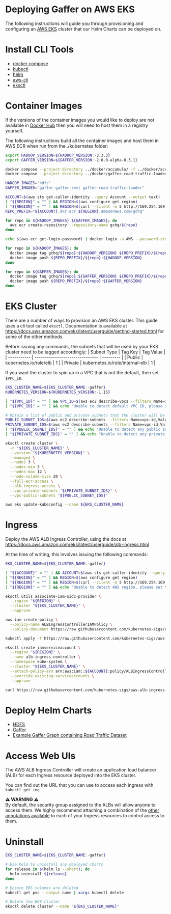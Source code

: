 Deploying Gaffer on AWS EKS
===========================
The following instructions will guide you through provisioning and configuring an [AWS EKS](https://aws.amazon.com/eks/) cluster that our Helm Charts can be deployed on.

# Install CLI Tools
* [docker compose](https://github.com/docker/compose/releases/latest)
* [kubectl](https://kubernetes.io/docs/tasks/tools/install-kubectl/)
* [helm](https://github.com/helm/helm/releases)
* [aws-cli](https://docs.aws.amazon.com/cli/latest/userguide/install-cliv2.html)
* [eksctl](https://github.com/weaveworks/eksctl/releases/latest)


# Container Images
If the versions of the container images you would like to deploy are not available in [Docker Hub](https://hub.docker.com/u/gchq) then you will need to host them in a registry yourself.

The following instructions build all the container images and host them in AWS ECR when run from the ./kubernetes folder:


```bash
export HADOOP_VERSION=${HADOOP_VERSION:-3.3.3}
export GAFFER_VERSION=${GAFFER_VERSION:-2.0.0-alpha-0.3.1}

docker compose --project-directory ../docker/accumulo/ -f ../docker/accumulo/docker-compose.yaml build
docker compose --project-directory ../docker/gaffer-road-traffic-loader/ -f ../docker/gaffer-road-traffic-loader/docker-compose.yaml build

HADOOP_IMAGES="hdfs"
GAFFER_IMAGES="gaffer gaffer-rest gaffer-road-traffic-loader"

ACCOUNT=$(aws sts get-caller-identity --query Account --output text)
[ "${REGION}" = "" ] && REGION=$(aws configure get region)
[ "${REGION}" = "" ] && REGION=$(curl --silent -m 5 http://169.254.169.254/latest/dynamic/instance-identity/document | grep region | cut -d'"' -f 4)
REPO_PREFIX="${ACCOUNT}.dkr.ecr.${REGION}.amazonaws.com/gchq"

for repo in ${HADOOP_IMAGES} ${GAFFER_IMAGES}; do
  aws ecr create-repository --repository-name gchq/${repo}
done

echo $(aws ecr get-login-password) | docker login -u AWS --password-stdin https://${ACCOUNT}.dkr.ecr.${REGION}.amazonaws.com

for repo in ${HADOOP_IMAGES}; do
  docker image tag gchq/${repo}:${HADOOP_VERSION} ${REPO_PREFIX}/${repo}:${HADOOP_VERSION}
  docker image push ${REPO_PREFIX}/${repo}:${HADOOP_VERSION}
done

for repo in ${GAFFER_IMAGES}; do
  docker image tag gchq/${repo}:${GAFFER_VERSION} ${REPO_PREFIX}/${repo}:${GAFFER_VERSION}
  docker image push ${REPO_PREFIX}/${repo}:${GAFFER_VERSION}
done
```

# EKS Cluster
There are a number of ways to provision an AWS EKS cluster. This guide uses a cli tool called `eksctl`. Documentation is available at https://docs.aws.amazon.com/eks/latest/userguide/getting-started.html for some of the other methods.

Before issuing any commands, the subnets that will be used by your EKS cluster need to be tagged accordingly:
| Subnet Type | Tag Key                         | Tag Value |
| ----------- | ------------------------------- | --------- |
| Public      | kubernetes.io/role/elb          | 1         |
| Private     | kubernetes.io/role/internal-elb | 1         |

If you want the cluster to spin up in a VPC that is not the default, then set `$VPC_ID`.

```bash
EKS_CLUSTER_NAME=${EKS_CLUSTER_NAME:-gaffer}
KUBERNETES_VERSION=${KUBERNETES_VERSION:-1.15}

[ "${VPC_ID}" = "" ] && VPC_ID=$(aws ec2 describe-vpcs --filters Name=isDefault,Values=true --query Vpcs[0].VpcId --output text)
[ "${VPC_ID}" = "" ] && echo "Unable to detect default VPC ID, please set \$VPC_ID" && exit 1

# Obtain a list of public and private subnets that the cluster will be deployed into by querying for the required 'elb' tags
PUBLIC_SUBNET_IDS=$(aws ec2 describe-subnets --filters Name=vpc-id,Values=${VPC_ID} Name=tag-key,Values=kubernetes.io/role/elb --query Subnets[].SubnetId --output text | tr -s '[:blank:]' ',')
PRIVATE_SUBNET_IDS=$(aws ec2 describe-subnets --filters Name=vpc-id,Values=${VPC_ID} Name=tag-key,Values=kubernetes.io/role/internal-elb --query Subnets[].SubnetId --output text | tr -s '[:blank:]' ',')
[ "${PUBLIC_SUBNET_IDS}" = "" ] && echo "Unable to detect any public subnets. Make sure they are tagged: kubernetes.io/role/elb=1" && exit 1
[ "${PRIVATE_SUBNET_IDS}" = "" ] && echo "Unable to detect any private subnets. Make sure they are tagged: kubernetes.io/role/internal-elb=1" && exit 1

eksctl create cluster \
  -n "${EKS_CLUSTER_NAME}" \
  --version "${KUBERNETES_VERSION}" \
  --managed \
  --nodes 3 \
  --nodes-min 3 \
  --nodes-max 12 \
  --node-volume-size 20 \
  --full-ecr-access \
  --alb-ingress-access \
  --vpc-private-subnets "${PRIVATE_SUBNET_IDS}" \
  --vpc-public-subnets "${PUBLIC_SUBNET_IDS}"

aws eks update-kubeconfig --name ${EKS_CLUSTER_NAME}
```

# Ingress
Deploy the AWS ALB Ingress Controller, using the docs at https://docs.aws.amazon.com/eks/latest/userguide/alb-ingress.html

At the time of writing, this involves issuing the following commands:

```bash
EKS_CLUSTER_NAME=${EKS_CLUSTER_NAME:-gaffer}

[ "${ACCOUNT}" = "" ] && ACCOUNT=$(aws sts get-caller-identity --query Account --output text)
[ "${REGION}" = "" ] && REGION=$(aws configure get region)
[ "${REGION}" = "" ] && REGION=$(curl --silent -m 5 http://169.254.169.254/latest/dynamic/instance-identity/document | grep region | cut -d'"' -f 4)
[ "${REGION}" = "" ] && echo "Unable to detect AWS region, please set \$REGION" && exit 1

eksctl utils associate-iam-oidc-provider \
  --region "${REGION}" \
  --cluster "${EKS_CLUSTER_NAME}" \
  --approve

aws iam create-policy \
  --policy-name ALBIngressControllerIAMPolicy \
  --policy-document https://raw.githubusercontent.com/kubernetes-sigs/aws-alb-ingress-controller/v1.1.4/docs/examples/iam-policy.json

kubectl apply -f https://raw.githubusercontent.com/kubernetes-sigs/aws-alb-ingress-controller/v1.1.4/docs/examples/rbac-role.yaml

eksctl create iamserviceaccount \
  --region "${REGION}" \
  --name alb-ingress-controller \
  --namespace kube-system \
  --cluster "${EKS_CLUSTER_NAME}" \
  --attach-policy-arn arn:aws:iam::${ACCOUNT}:policy/ALBIngressControllerIAMPolicy \
  --override-existing-serviceaccounts \
  --approve

curl https://raw.githubusercontent.com/kubernetes-sigs/aws-alb-ingress-controller/v1.1.4/docs/examples/alb-ingress-controller.yaml | sed "s/# - --cluster-name=devCluster/- --cluster-name=${EKS_CLUSTER_NAME}/" | kubectl apply -f -
```

# Deploy Helm Charts
* [HDFS](../hdfs/docs/aws-eks-deployment.md)
* [Gaffer](../gaffer/docs/aws-eks-deployment.md)
* [Example Gaffer Graph containing Road Traffic Dataset](../gaffer-road-traffic/docs/aws-eks-deployment.md)


# Access Web UIs
The AWS ALB Ingress Controller will create an application load balancer (ALB) for each Ingress resource deployed into the EKS cluster.

You can find out the URL that you can use to access each ingress with `kubectl get ing`

**⚠️ WARNING ⚠️**\
By default, the security group assigned to the ALBs will allow anyone to access them. We highly recommend attaching a combination of the [other annotations available](https://kubernetes-sigs.github.io/aws-alb-ingress-controller/guide/ingress/annotation/#security-groups) to each of your Ingress resources to control access to them.


# Uninstall
```bash
EKS_CLUSTER_NAME=${EKS_CLUSTER_NAME:-gaffer}

# Use helm to uninstall any deployed charts
for release in $(helm ls --short); do
  helm uninstall ${release}
done

# Ensure EBS volumes are deleted
kubectl get pvc --output name | xargs kubectl delete

# Delete the EKS cluster
eksctl delete cluster --name "${EKS_CLUSTER_NAME}"
```

